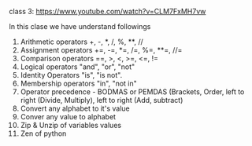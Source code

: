 class 3: https://www.youtube.com/watch?v=CLM7FxMH7vw

In this clase we have understand followings

1. Arithmetic operators +, -, *, /, %, **, //
2. Assignment operators +=, -=, *=, /=, %=, **=, //=
3. Comparison operators ==, >, <, >=, <=, !=
4. Logical operators "and", "or", "not"
5. Identity Operators "is", "is not".
6. Membership operators "in", "not in"
7. Operator precedence - BODMAS or PEMDAS (Brackets, Order, left to right (Divide, Multiply), left to right (Add, subtract)
8. Convert any alphabet to it's value
9. Conver any value to alphabet
10. Zip & Unzip of variables values
11. Zen of python

